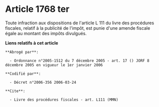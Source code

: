 # Article 1768 ter

Toute infraction aux dispositions de l'article L 111 du livre des procédures fiscales, relatif à la publicité de l'impôt, est
punie d'une amende fiscale égale au montant des impôts divulgués.

**Liens relatifs à cet article**

	**Abrogé par**:

	  - Ordonnance n°2005-1512 du 7 décembre 2005 - art. 17 () JORF 8 décembre 2005 en vigueur le 1er janvier 2006

	**Codifié par**:

	  - Décret n°2006-356 2006-03-24

	**Cite**:

	  - Livre des procédures fiscales - art. L111 (MMN)
